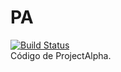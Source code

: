 # PA
[![Build Status](https://travis-ci.com/cadox8/PA.svg?token=my8wXPsnzgtSyTetfaip&branch=master)](https://travis-ci.com/cadox8/PA)<br>
Código de ProjectAlpha.


